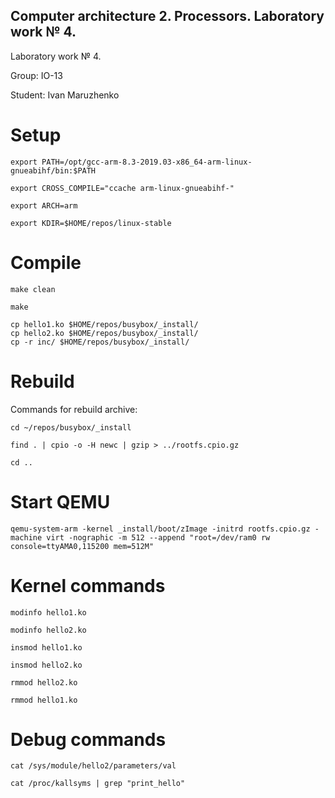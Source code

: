 ## Computer architecture 2. Processors. Laboratory work № 4.
Laboratory work № 4.

Group: IO-13

Student: Ivan Maruzhenko

# Setup

```
export PATH=/opt/gcc-arm-8.3-2019.03-x86_64-arm-linux-gnueabihf/bin:$PATH
```
```
export CROSS_COMPILE="ccache arm-linux-gnueabihf-"
```
```
export ARCH=arm
```
```
export KDIR=$HOME/repos/linux-stable
```
# Compile

```
make clean
```
```
make
```
```
cp hello1.ko $HOME/repos/busybox/_install/
cp hello2.ko $HOME/repos/busybox/_install/
cp -r inc/ $HOME/repos/busybox/_install/
```
# Rebuild

Commands for rebuild archive:
```
cd ~/repos/busybox/_install
```
```
find . | cpio -o -H newc | gzip > ../rootfs.cpio.gz
```
```
cd ..
```
# Start QEMU

```
qemu-system-arm -kernel _install/boot/zImage -initrd rootfs.cpio.gz -machine virt -nographic -m 512 --append "root=/dev/ram0 rw console=ttyAMA0,115200 mem=512M"
```
# Kernel commands

```
modinfo hello1.ko
```
```
modinfo hello2.ko
```
```
insmod hello1.ko
```
```
insmod hello2.ko
```
```
rmmod hello2.ko
```
```
rmmod hello1.ko
```

# Debug commands
```
cat /sys/module/hello2/parameters/val
```
```
cat /proc/kallsyms | grep "print_hello"
```
